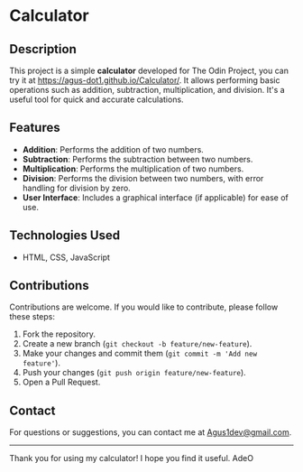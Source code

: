 # Calculator

## Description

This project is a simple **calculator** developed for The Odin Project, you can try it at https://agus-dot1.github.io/Calculator/. It allows performing basic operations such as addition, subtraction, multiplication, and division. It's a useful tool for quick and accurate calculations.

## Features

- **Addition**: Performs the addition of two numbers.
- **Subtraction**: Performs the subtraction between two numbers.
- **Multiplication**: Performs the multiplication of two numbers.
- **Division**: Performs the division between two numbers, with error handling for division by zero.
- **User Interface**: Includes a graphical interface (if applicable) for ease of use.

## Technologies Used

- HTML, CSS, JavaScript

## Contributions

Contributions are welcome. If you would like to contribute, please follow these steps:

1. Fork the repository.
2. Create a new branch (`git checkout -b feature/new-feature`).
3. Make your changes and commit them (`git commit -m 'Add new feature'`).
4. Push your changes (`git push origin feature/new-feature`).
5. Open a Pull Request.

## Contact

For questions or suggestions, you can contact me at Agus1dev@gmail.com.

---

Thank you for using my calculator! I hope you find it useful. AdeO
